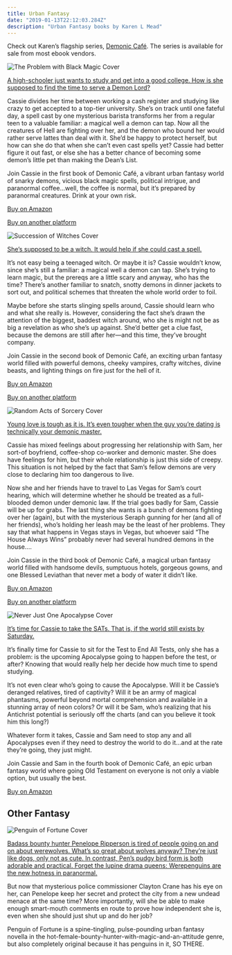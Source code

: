 ```yaml
---
title: Urban Fantasy
date: "2019-01-13T22:12:03.284Z"
description: "Urban Fantasy books by Karen L Mead"
---
```


Check out Karen’s flagship series, [Demonic Café](https://www.amazon.com/gp/product/B079C8181P/?ie=UTF8&qid=1569632137&ref_=sr_1_7&refinements=p_27%3AKaren%20L.%20Mead&s=digital-text&sr=1-7&text=Karen%20L.%20Mead). The series is available for sale from most ebook vendors.

![The Problem with Black Magic Cover](./The-Problem-with-Black-Magic-Final.jpg)

[A high-schooler just wants to study and get into a good college. How is she supposed to find the time to serve a Demon Lord?](https://www.amazon.com/Problem-Black-Magic-Familiar-Book-ebook/dp/B008EDUPNW/ref=sr_1_1?qid=1569631494&refinements=p_27%3AKaren+L.+Mead&s=digital-text&sr=1-1&text=Karen+L.+Mead)

Cassie divides her time between working a cash register and studying like crazy to get accepted to a top-tier university. She’s on track until one fateful day, a spell cast by one mysterious barista transforms her from a regular teen to a valuable familiar: a magical well a demon can tap. Now all the creatures of Hell are fighting over her, and the demon who bound her would rather serve lattes than deal with it. She’d be happy to protect herself, but how can she do that when she can’t even cast spells yet? Cassie had better figure it out fast, or else she has a better chance of becoming some demon’s little pet than making the Dean’s List.

Join Cassie in the first book of Demonic Café, a vibrant urban fantasy world of snarky demons, vicious black magic spells, political intrigue, and paranormal coffee…well, the coffee is normal, but it’s prepared by paranormal creatures. Drink at your own risk.

[Buy on Amazon](https://www.amazon.com/Problem-Black-Magic-Familiar-Book-ebook/dp/B008EDUPNW/ref=sr_1_1?dchild=1&keywords=The+Problem+with+Black+magic&qid=1598107644&sr=8-1)

[Buy on another platform](https://books2read.com/u/b5ZDY6)

![Succession of Witches Cover](./Succession-of-Witches-Final.jpg)

[She’s supposed to be a witch. It would help if she could cast a spell.](https://www.amazon.com/Succession-Witches-Familiar-Book-2-ebook/dp/B00DEJA0EK/ref=sr_1_3?qid=1569631694&refinements=p_27%3AKaren+L.+Mead&s=digital-text&sr=1-3&text=Karen+L.+Mead)

It’s not easy being a teenaged witch. Or maybe it is? Cassie wouldn’t know, since she’s still a familiar: a magical well a demon can tap. She’s trying to learn magic, but the prereqs are a little scary and anyway, who has the time? There’s another familiar to snatch, snotty demons in dinner jackets to sort out, and political schemes that threaten the whole world order to foil.

Maybe before she starts slinging spells around, Cassie should learn who and what she really is. However, considering the fact she’s drawn the attention of the biggest, baddest witch around, who she is might not be as big a revelation as who she’s up against. She’d better get a clue fast, because the demons are still after her—and this time, they’ve brought company.

Join Cassie in the second book of Demonic Café, an exciting urban fantasy world filled with powerful demons, cheeky vampires, crafty witches, divine beasts, and lighting things on fire just for the hell of it.

[Buy on Amazon](https://www.amazon.com/gp/product/B00DEJA0EK?notRedirectToSDP=1&ref_=dbs_mng_calw_1&storeType=ebooks)

[Buy on another platform](https://books2read.com/u/mdlEYR)

![Random Acts of Sorcery Cover](./Random-Acts-of-Sorcery-Final.jpg)

[Young love is tough as it is. It’s even tougher when the guy you’re dating is technically your demonic master.](https://www.amazon.com/gp/product/B00M5CNQNY?notRedirectToSDP=1&ref_=dbs_mng_calw_2&storeType=ebooks)

Cassie has mixed feelings about progressing her relationship with Sam, her sort-of boyfriend, coffee-shop co-worker and demonic master. She does have feelings for him, but their whole relationship is just this side of creepy. This situation is not helped by the fact that Sam’s fellow demons are very close to declaring him too dangerous to live.

Now she and her friends have to travel to Las Vegas for Sam’s court hearing, which will determine whether he should be treated as a full-blooded demon under demonic law. If the trial goes badly for Sam, Cassie will be up for grabs. The last thing she wants is a bunch of demons fighting over her (again), but with the mysterious Seraph gunning for her (and all of her friends), who’s holding her leash may be the least of her problems. They say that what happens in Vegas stays in Vegas, but whoever said “The House Always Wins” probably never had several hundred demons in the house….

Join Cassie in the third book of Demonic Café, a magical urban fantasy world filled with handsome devils, sumptuous hotels, gorgeous gowns, and one Blessed Leviathan that never met a body of water it didn’t like.

[Buy on Amazon](https://www.amazon.com/gp/product/B00M5CNQNY?notRedirectToSDP=1&ref_=dbs_mng_calw_2&storeType=ebooks)

[Buy on another platform](https://books2read.com/u/47XwvA)

![Never Just One Apocalypse Cover](./Never-Just-One-Apocalypse-Final.jpg)

[It’s time for Cassie to take the SATs. That is, if the world still exists by Saturday.](https://www.amazon.com/gp/product/B07XG7YL2R?notRedirectToSDP=1&ref_=dbs_mng_calw_3&storeType=ebooks)

It’s finally time for Cassie to sit for the Test to End All Tests, only she has a problem: is the upcoming Apocalypse going to happen before the test, or after? Knowing that would really help her decide how much time to spend studying.

It’s not even clear who’s going to cause the Apocalypse. Will it be Cassie’s deranged relatives, tired of captivity? Will it be an army of magical phantasms, powerful beyond mortal comprehension and available in a stunning array of neon colors? Or will it be Sam, who’s realizing that his Antichrist potential is seriously off the charts (and can you believe it took him this long?)

Whatever form it takes, Cassie and Sam need to stop any and all Apocalypses even if they need to destroy the world to do it…and at the rate they’re going, they just might.

Join Cassie and Sam in the fourth book of Demonic Café, an epic urban fantasy world where going Old Testament on everyone is not only a viable option, but usually the best.

[Buy on Amazon](https://www.amazon.com/gp/product/B07XG7YL2R?notRedirectToSDP=1&ref_=dbs_mng_calw_3&storeType=ebooks)

## Other Fantasy

![Penguin of Fortune Cover](./PoF.jpg)

[Badass bounty hunter Penelope Ripperson is tired of people going on and on about werewolves. What’s so great about wolves anyway? They’re just like dogs, only not as cute. In contrast, Pen’s pudgy bird form is both adorable and practical. Forget the lupine drama queens: Werepenguins are the new hotness in paranormal.](https://www.amazon.com/Penguin-Fortune-Karen-Mead-ebook/dp/B00TVO5DQW/ref=sr_1_6?qid=1569631858&refinements=p_27%3AKaren+L.+Mead&s=digital-text&sr=1-6&text=Karen+L.+Mead)

But now that mysterious police commissioner Clayton Crane has his eye on her, can Penelope keep her secret and protect the city from a new undead menace at the same time? More importantly, will she be able to make enough smart-mouth comments en route to prove how independent she is, even when she should just shut up and do her job?

Penguin of Fortune is a spine-tingling, pulse-pounding urban fantasy novella in the hot-female-bounty-hunter-with-magic-and-an-attitude genre, but also completely original because it has penguins in it, SO THERE.
